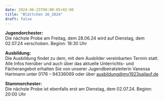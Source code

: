 ```yaml
---
date: 2024-06-25T00:00:05+02:00
title: "Blättchen 26_2024"
draft: false
---
```



**Jugendorchester:**  
Die nächste Probe am Freitag, dem 28.06.24 wird auf Dienstag, dem 02.07.24 verschoben. Beginn: 18:30 Uhr


**Ausbildung:**  
Die Ausbildung findet zu dem, mit dem Ausbilder vereinbarten Termin statt.
Alle Infos hierüber und auch über das aktuelle Unterrichts- und Fächerangebot erhalten Sie von unserer Jugendbeiratsleiterin Vanessa Hartmann unter 0176 – 94336069 oder 
über 
ausbildung@mv1923sailauf.de


**Stammorchester:**  
Die nächste Probe ist ebenfalls erst am Dienstag, dem 02.07.24. Beginn: 20:00 Uhr
